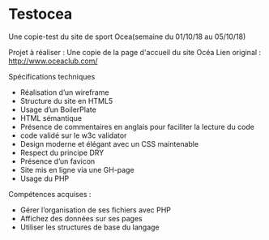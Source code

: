 # Testocea
Une copie-test du site de sport Ocea(semaine du 01/10/18 au 05/10/18)

Projet à réaliser : Une copie de la page d'accueil du site Océa
Lien original : http://www.oceaclub.com/

Spécifications techniques
- Réalisation d’un wireframe
- Structure du site en HTML5
- Usage d’un BoilerPlate
- HTML sémantique
- Présence de commentaires en anglais pour faciliter la lecture du code
- code validé sur le w3c validator
- Design moderne et élégant avec un CSS maintenable
- Respect du principe DRY
- Présence d’un favicon
- Site mis en ligne via une GH-page
- Usage du PHP

Compétences acquises :
- Gérer l’organisation de ses fichiers avec PHP
- Affichez des données sur ses pages
- Utiliser les structures de base du langage

